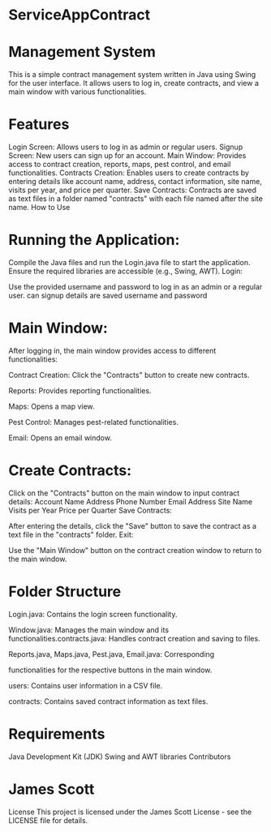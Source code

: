 # ServiceAppContract

# Management System

This is a simple contract management system written in Java using Swing for the user interface. It allows users to log in, create contracts, and view a main window with various functionalities.

# Features

Login Screen: Allows users to log in as admin or regular users.
Signup Screen: New users can sign up for an account.
Main Window: Provides access to contract creation, reports, maps, pest control, and email functionalities.
Contracts Creation: Enables users to create contracts by entering details like account name, address, contact information, site name, visits per year, and price per quarter.
Save Contracts: Contracts are saved as text files in a folder named "contracts" with each file named after the site name.
How to Use

# Running the Application:

Compile the Java files and run the Login.java file to start the application.
Ensure the required libraries are accessible (e.g., Swing, AWT).
Login:

Use the provided username and password to log in as an admin or a regular user.
can signup details are saved username and password 

# Main Window:

After logging in, 
the main window provides access to different functionalities:

Contract Creation: Click the "Contracts" button to create new contracts.

Reports: Provides reporting functionalities.

Maps: Opens a map view.

Pest Control: Manages pest-related functionalities.

Email: Opens an email window.

# Create Contracts:

Click on the "Contracts" button on the main window to input contract details:
Account Name
Address
Phone Number
Email Address
Site Name
Visits per Year
Price per Quarter
Save Contracts:

After entering the details, click the "Save" button to save the contract as a text file in the "contracts" folder.
Exit:

Use the "Main Window" button on the contract creation window to return to the main window.

# Folder Structure
Login.java: Contains the login screen functionality.

Window.java: Manages the main window and its functionalities.contracts.java: Handles contract creation and saving to files.

Reports.java, Maps.java, Pest.java, Email.java: Corresponding

functionalities for the respective buttons in the main window.

users: Contains user information in a CSV file.

contracts: Contains saved contract information as text files.

# Requirements

Java Development Kit (JDK)
Swing and AWT libraries
Contributors
# James Scott

License
This project is licensed under the James Scott License - see the LICENSE file for details.
